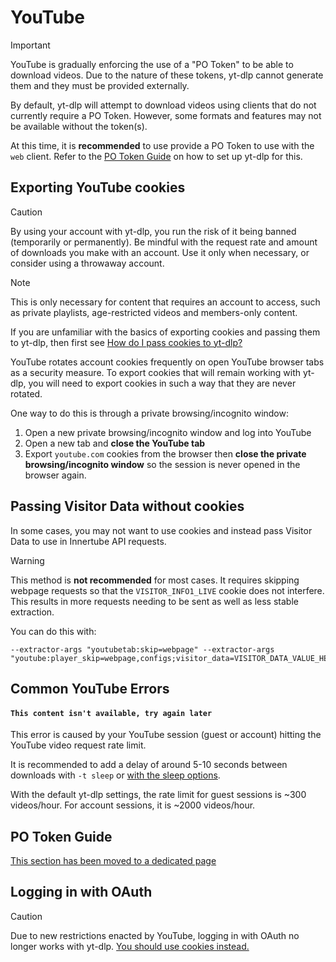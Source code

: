 # YouTube

> [!IMPORTANT]
> YouTube is gradually enforcing the use of a "PO Token" to be able to download videos. Due to the nature of these tokens, yt-dlp cannot generate them and they must be provided externally.
> 
> By default, yt-dlp will attempt to download videos using clients that do not currently require a PO Token. However, some formats and features may not be available without the token(s).
> 
> At this time, it is **recommended** to use provide a PO Token to use with the `web` client. Refer to the [PO Token Guide](https://github.com/yt-dlp/yt-dlp/wiki/PO-Token-Guide) on how to set up yt-dlp for this.

## Exporting YouTube cookies

> [!CAUTION]
> By using your account with yt-dlp, you run the risk of it being banned (temporarily or permanently).
> Be mindful with the request rate and amount of downloads you make with an account. Use it only when necessary, or consider using a throwaway account.

> [!NOTE]
> This is only necessary for content that requires an account to access, such as private playlists, age-restricted videos and members-only content.

If you are unfamiliar with the basics of exporting cookies and passing them to yt-dlp, then first see [How do I pass cookies to yt-dlp?](https://github.com/yt-dlp/yt-dlp/wiki/FAQ#how-do-i-pass-cookies-to-yt-dlp)

YouTube rotates account cookies frequently on open YouTube browser tabs as a security measure.
To export cookies that will remain working with yt-dlp, you will need to export cookies in such a way that they are never rotated. 

One way to do this is through a private browsing/incognito window:
1. Open a new private browsing/incognito window and log into YouTube
2. Open a new tab and **close the YouTube tab**
3. Export `youtube.com` cookies from the browser then **close the private browsing/incognito window** so the session is never opened in the browser again.


## Passing Visitor Data without cookies

In some cases, you may not want to use cookies and instead pass Visitor Data to use in Innertube API requests. 

> [!WARNING]
> This method is **not recommended** for most cases. It requires skipping webpage requests so that the `VISITOR_INFO1_LIVE` cookie does not interfere. This results in more requests needing to be sent as well as less stable extraction.

You can do this with:

    --extractor-args "youtubetab:skip=webpage" --extractor-args "youtube:player_skip=webpage,configs;visitor_data=VISITOR_DATA_VALUE_HERE"

## Common YouTube Errors

#### `This content isn't available, try again later`

This error is caused by your YouTube session (guest or account) hitting the YouTube video request rate limit. 

It is recommended to add a delay of around 5-10 seconds between downloads with `-t sleep` or [with the sleep options](https://github.com/yt-dlp/yt-dlp#workarounds).

With the default yt-dlp settings, the rate limit for guest sessions is ~300 videos/hour. For account sessions, it is ~2000 videos/hour.


## PO Token Guide

[This section has been moved to a dedicated page](https://github.com/yt-dlp/yt-dlp/wiki/PO-Token-Guide)

## Logging in with OAuth

> [!CAUTION]
> Due to new restrictions enacted by YouTube, logging in with OAuth no longer works with yt-dlp. [You should use cookies instead.](#exporting-youtube-cookies)
